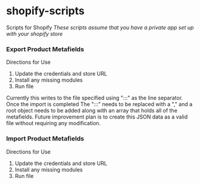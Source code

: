 # shopify-scripts
Scripts for Shopify
<em>These scripts assume that you have a private app set up with your shopify store</em>

<section>
  <h3>Export Product Metafields</h3>
  <p>Directions for Use</p>
  <ol>
    <li>Update the credentials and store URL</li>
    <li>Install any missing modules</li>
    <li>Run file</li>
  </ol>
  <p>
    Currently this writes to the file specified using ":::" as the line separator. Once the import is completed
    The ":::" needs to be replaced with a "," and a root object needs to be added along with an array that holds all of the       metafields. Future improvement plan is to create this JSON data as a valid file without requiring any modification.
  </p>
</section>

<section>
  <h3>Import Product Metafields</h3>
  <p>Directions for Use</p>
  <ol>
    <li>Update the credentials and store URL</li>
    <li>Install any missing modules</li>
    <li>Run file</li>
  </ol>
</section>
